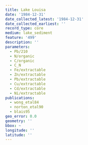 ```yaml
---
title: Lake Louisa
date: '1984-12-31'
date_collected_latest: '1984-12-31'
date_collected_earliest: ''
record_type: core
medium: lake_sediment
feature: '499'
description: ''
parameters:
  - Pb/210
  - N/organic
  - C/organic
  - C_N
  - Fe/extractable
  - Zn/extractable
  - Pb/extractable
  - Cu/extractable
  - Cd/extractable
  - Ni/extractable
publications:
  - wong_etal84
  - norton_etal90
  - blais95
geo_error: 0.0
geometry: ''
bbox: ~
longitude: ''
latitude: ''
---
```

